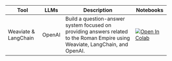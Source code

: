 

| Tool                         | LLMs                      | Description                                                        | Notebooks |
|------------------------------|---------------------------|--------------------------------------------------------------------|-----------|
| Weaviate & LangChain | OpenAI | Build a question-answer system focused on providing answers related to the Roman Empire using Weaviate, LangChain, and OpenAI.| [![Open In Colab](https://colab.research.google.com/assets/colab-badge.svg)](https://github.com/athina-ai/cookbooks/blob/main/naive_rag.ipynb) |
